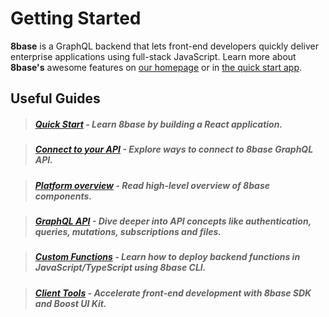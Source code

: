 # Getting Started

**8base** is a GraphQL backend that lets front-end developers quickly deliver enterprise applications using full-stack JavaScript. Learn more about **8base's** awesome features on [our homepage](https://8base.com) or in [the quick start app](https://github.com/8base/Documentation/tree/4df3b0cc7b342fe0d3468fbf0a5cafa597c6f037/docs/getting_started/getting_started/quick_start.md).

## Useful Guides

> ##### [Quick Start](quick-start.md) - Learn 8base by building a React application.

> ##### [Connect to your API](connecting-to-api.md) - Explore ways to connect to 8base GraphQL API.

> ##### [Platform overview](platform-tools.md) - Read high-level overview of 8base components.

> ##### [GraphQL API](../8base-console/graphql-api/READme.md) - Dive deeper into API concepts like authentication, queries, mutations, subscriptions and files.

> ##### [Custom Functions](../8base-console/custom-functions/READme.md) - Learn how to deploy backend functions in JavaScript/TypeScript using 8base CLI.

> ##### [Client Tools](../client-tools/READme.md) - Accelerate front-end development with 8base SDK and Boost UI Kit.


